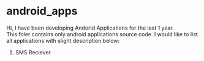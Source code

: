 # android_apps
Hi,
I have been developing Andorid Applications for the last 1 year.  
This foler contains only android applications source code. I would
like to list all applications with slight description below:
1. SMS Reciever
